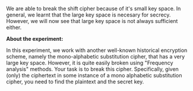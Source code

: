 We are able to break the shift cipher because of it's small key space. In general, we learnt that the large key space is necesary for secrecy. However, we will now see that large key space is not always sufficient either.


**About the experiment:**

In this experiment, we work with another well-known historical encryption scheme, namely the mono-alphabetic substitution cipher, that has a very large key space. However, it is quite easily broken using "Frequency analysis" methods. Your task is to break this cipher. Specifically, given (only) the ciphertext in some instance of a mono alphabetic substitution cipher, you need to find the plaintext and the secret key.

